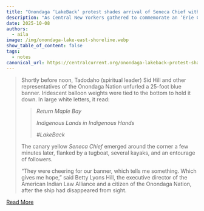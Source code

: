 ```yaml
---
title: "Onondaga ‘LakeBack’ protest shades arrival of Seneca Chief with history of harm"
description: "As Central New Yorkers gathered to commemorate an ‘Erie Canal moment,’ Haudenosaunee remembered the canal’s long legacy of Indigenous harm."
date: 2025-10-08
authors:
  - aila
image: /img/onondaga-lake-east-shoreline.webp
show_table_of_content: false
tags:
  - notes
canonical_url: https://centralcurrent.org/onondaga-lakeback-protest-shades-arrival-of-seneca-chief-with-history-of-harm/
---
```

<blockquote>
<p>Shortly before noon, Tadodaho (spiritual leader) Sid Hill and other representatives of the Onondaga Nation unfurled a 25-foot blue banner. Iridescent balloon weights were tied to the bottom to hold it down. In large white letters, it read:&nbsp;</p>
    <blockquote>
        <p><em>Return Maple Bay</em></p>
        <p><em>Indigenous Lands in Indigenous Hands</em></p>
        <p><em>#LakeBack</em></p>
    </blockquote>
<p>The canary yellow&nbsp;<em>Seneca Chief&nbsp;</em>emerged around the corner a few minutes later, flanked by a tugboat, several kayaks, and an entourage of followers.&nbsp;</p>
<p>&ldquo;They were cheering for our banner, which tells me something. Which gives me hope,&rdquo; said Betty Lyons Hill, the executive director of the American Indian Law Alliance and a citizen of the Onondaga Nation, after the ship had disappeared from sight.</p>
 </blockquote>

[Read More](https://centralcurrent.org/onondaga-lakeback-protest-shades-arrival-of-seneca-chief-with-history-of-harm/)